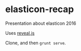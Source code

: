 # elasticon-recap
Presentation about elasticon 2016

Uses [reveal.js](https://github.com/hakimel/reveal.js)

Clone, and then `grunt serve`.
